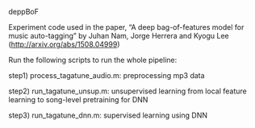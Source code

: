 deppBoF

Experiment code used in the paper, “A deep bag-of-features model for music auto-tagging” by Juhan Nam, Jorge Herrera and Kyogu Lee (http://arxiv.org/abs/1508.04999)

Run the following scripts to run the whole pipeline:

step1) process_tagatune_audio.m: preprocessing mp3 data

step2) run_tagatune_unsup.m: unsupervised learning from local feature learning to song-level pretraining for DNN  

step3) run_tagatune_dnn.m: supervised learning using DNN



